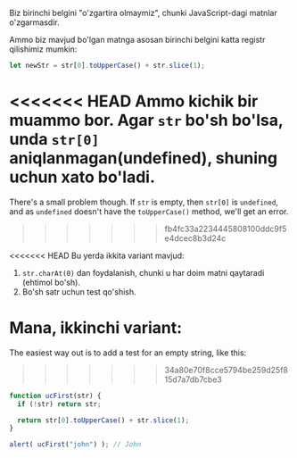Biz birinchi belgini "o'zgartira olmaymiz", chunki JavaScript-dagi matnlar o'zgarmasdir.

Ammo biz mavjud bo'lgan matnga asosan birinchi belgini katta registr qilishimiz mumkin:

```js
let newStr = str[0].toUpperCase() + str.slice(1);
```

<<<<<<< HEAD
Ammo kichik bir muammo bor. Agar `str` bo'sh bo'lsa, unda `str[0]` aniqlanmagan(undefined), shuning uchun xato bo'ladi.
=======
There's a small problem though. If `str` is empty, then `str[0]` is `undefined`, and as `undefined` doesn't have the `toUpperCase()` method, we'll get an error.
>>>>>>> fb4fc33a2234445808100ddc9f5e4dcec8b3d24c

<<<<<<< HEAD
Bu yerda ikkita variant mavjud:

1. `str.charAt(0)` dan foydalanish, chunki u har doim matni qaytaradi (ehtimol bo'sh).
2. Bo'sh satr uchun test qo'shish.

Mana, ikkinchi variant:
=======
The easiest way out is to add a test for an empty string, like this:
>>>>>>> 34a80e70f8cce5794be259d25f815d7a7db7cbe3

```js run demo
function ucFirst(str) {
  if (!str) return str;

  return str[0].toUpperCase() + str.slice(1);
}

alert( ucFirst("john") ); // John
```
